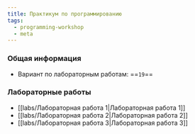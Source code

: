 ```yaml
---
title: Практикум по программированию
tags:
  - programming-workshop
  - meta
---
```

### Общая информация
- Вариант по лабораторным работам: ==`19`==
### Лабораторные работы  
- [[labs/Лабораторная работа 1|Лабораторная работа 1]]
- [[labs/Лабораторная работа 2|Лабораторная работа 2]]
- [[labs/Лабораторная работа 3|Лабораторная работа 3]]
